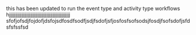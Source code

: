 this has been updated to run the event type and activity type workflows
hjjjjjjjjjjjjjjjjjjjjjjjjjjjjjjjjjjjjjjjjjjjjjjjjj
sfofjofsdjfojdofjdsfojsdfosdfsodfjsdjfsdofjsfjosfosfsofsodsjfosdjfsofsdofjsfdsfsfssfsd
